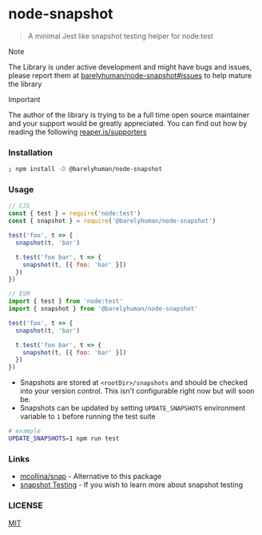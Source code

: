 # node-snapshot

> A minimal Jest like snapshot testing helper for node:test

> [!NOTE]  
> The Library is under active development and might have bugs and issues, please
> report them at
> [barelyhuman/node-snapshot#issues](https://github.com/barelyhuman/node-snapshot/issues)
> to help mature the library

> [!IMPORTANT]  
> The author of the library is trying to be a full time open source maintainer
> and your support would be greatly appreciated. You can find out how by reading
> the following [reaper.is/supporters](https://reaper.is/supporters)

### Installation

```sh
; npm install -D @barelyhuman/node-snapshot
```

### Usage

```js
// CJS
const { test } = require('node:test')
const { snapshot } = require('@barelyhuman/node-snapshot')

test('foo', t => {
  snapshot(t, 'bar')

  t.test('foo bar', t => {
    snapshot(t, [{ foo: 'bar' }])
  })
})

// ESM
import { test } from 'node:test'
import { snapshot } from '@barelyhuman/node-snapshot'

test('foo', t => {
  snapshot(t, 'bar')

  t.test('foo bar', t => {
    snapshot(t, [{ foo: 'bar' }])
  })
})
```

- Snapshots are stored at `<rootDir>/snapshots` and should be checked into your
  version control. This isn't configurable right now but will soon be.
- Snapshots can be updated by setting `UPDATE_SNAPSHOTS` environment variable to
  `1` before running the test suite

```sh
# example
UPDATE_SNAPSHOTS=1 npm run test
```

### Links

- [mcollina/snap](http://github.com/mcollina/snap) - Alternative to this package
- [snapshot Testing](https://jestjs.io/docs/snapshot-testing) - If you wish to
  learn more about snapshot testing

### LICENSE

[MIT](/LICENSE)
